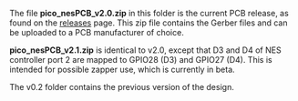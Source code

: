 The file **pico_nesPCB_v2.0.zip** in this folder is the current PCB release, as found on the [releases](https://github.com/fhoedemakers/pico-infonesPlus/releases/latest) page. This zip file contains the Gerber files and can be uploaded to a PCB manufacturer of choice.

**pico_nesPCB_v2.1.zip** is identical to v2.0, except that D3 and D4 of NES controller port 2 are mapped to GPIO28 (D3) and GPIO27 (D4). This is intended for possible zapper use, which is currently in beta.

The v0.2 folder contains the previous version of the design.

